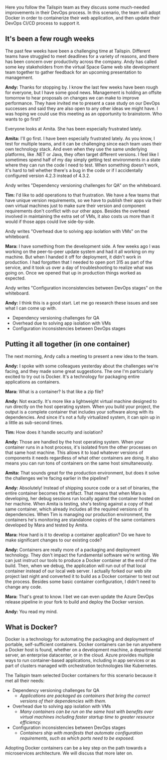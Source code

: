 Here you follow the Tailspin team as they discuss some much-needed improvements in their DevOps process. In this scenario, the team will adopt Docker in order to containerize their web application, and then update their DevOps CI/CD process to support it.

## It's been a few rough weeks
The past few weeks have been a challenging time at Tailspin. Different teams have struggled to meet deadlines for a variety of reasons, and there has been concern over productivity across the company. Andy has called some key stakeholders from the virtual Space Game web site development team together to gather feedback for an upcoming presentation to management.

**Andy:** Thanks for stopping by. I know the last few weeks have been rough for everyone, but I have some good news. Management is holding an offsite tomorrow to hear proposals on changes we can make to improve performance. They have invited me to present a case study on our DevOps successes and said they are also open to any other ideas we might have. I was hoping we could use this meeting as an opportunity to brainstorm. Who wants to go first?

Everyone looks at Amita. She has been especially frustrated lately.

**Amita:** I'll go first. I have been especially frustrated lately. As you know, I test for multiple teams, and it can be challenging since each team uses their own technology stack. And even when they use the same underlying platforms, like .NET or Java, they often target different versions. I feel like I sometimes spend half of my day simply getting test environments in a state where they can run the code I need to test. When something doesn't work, it's hard to tell whether there's a bug in the code or if I accidentally configured version 4.2.3 instead of 4.3.2.

Andy writes "Dependency versioning challenges for QA" on the whiteboard.

**Tim:** I'd like to add operations to that frustration. We have a few teams that have unique version requirements, so we have to publish their apps via their own virtual machines just to make sure their version and component requirements don't conflict with our other apps. Besides the overhead involved in maintaining the extra set of VMs, it also costs us more than it would if those apps could live side-by-side.

Andy writes "Overhead due to solving app isolation with VMs" on the whiteboard.

**Mara:** I have something from the development side. A few weeks ago I was working on the peer-to-peer update system and had it all working on my machine. But when I handed it off for deployment, it didn't work in production. I had forgotten that I needed to open port 315 as part of the service, and it took us over a day of troubleshooting to realize what was going on. Once we opened that up in production things worked as expected.

Andy writes "Configuration inconsistencies between DevOps stages" on the whiteboard.

**Andy:** I think this is a good start. Let me go research these issues and see what I can come up with.

* Dependency versioning challenges for QA
* Overhead due to solving app isolation with VMs
* Configuration inconsistencies between DevOps stages

## Putting it all together (in one container)

The next morning, Andy calls a meeting to present a new idea to the team.

**Andy:** I spoke with some colleagues yesterday about the challenges we're facing, and they made some great suggestions. The one I'm particularly excited to try out is Docker. It's a technology for packaging entire applications as containers.

**Mara:** What is a container? Is that like a zip file?

**Andy:** Not exactly. It's more like a lightweight virtual machine designed to run directly on the host operating system. When you build your project, the output is a complete container that includes your software along with its dependencies. And since it's not a fully virtualized system, it can spin up in a little as sub-second times.

**Tim:** How does it handle security and isolation?

**Andy:** Those are handled by the host operating system. When your container runs in a host process, it's isolated from the other processes on that same host machine. This allows it to load whatever versions of components it needs regardless of what other containers are doing. It also means you can run tons of containers on the same host simultaneously.

**Amita:** That sounds great for the production environment, but does it solve the challenges we're facing earlier in the pipeline?

**Andy:** Absolutely! Instead of shipping source code or a set of binaries, the entire container becomes the artifact. That means that when Mara is developing, her debug sessions run locally against the container hosted on her machine. When Amita is testing, she's testing against a copy of that same container, which already includes all the required versions of its dependencies. When Tim is managing our production environment, the containers he's monitoring are standalone copies of the same containers developed by Mara and tested by Amita.

**Mara:** How hard is it to develop a container application? Do we have to make significant changes to our existing code?

**Andy:** Containers are really more of a packaging and deployment technology. They don't impact the fundamental software we're writing. We can just instruct our tools to produce a Docker container at the end of the build. Then, when we debug, the application will run out of that local container instead of our local web server. I actually forked our web site project last night and converted it to build as a Docker container to test out the process. Besides some basic container configuration, I didn't need to change any code.

**Mara:** That's great to know. I bet we can even update the Azure DevOps release pipeline in your fork to build and deploy the Docker version.

**Andy:** You read my mind.

## What is Docker?

Docker is a technology for automating the packaging and deployment of portable, self-sufficient containers. Docker containers can be run anywhere a Docker host is found, whether on a development machine, a departmental server, an enterprise datacenter, or in the cloud. Azure provides multiple ways to run container-based applications, including in app services or as part of clusters managed with orchestration technologies like Kubernetes.

The Tailspin team selected Docker containers for this scenario because it met all their needs:
* Dependency versioning challenges for QA
    * *Applications are packaged as containers that bring the correct versions of their dependencies with them.*
* Overhead due to solving app isolation with VMs
    * *Many containers can be run on the same host with benefits over virtual machines including faster startup time to greater resource efficiency.*
* Configuration inconsistencies between DevOps stages
    * *Containers ship with manifests that automate configuration requirements, such as which ports need to be exposed.*

Adopting Docker containers can be a key step on the path towards a microservices architecture. We will discuss that more later on.